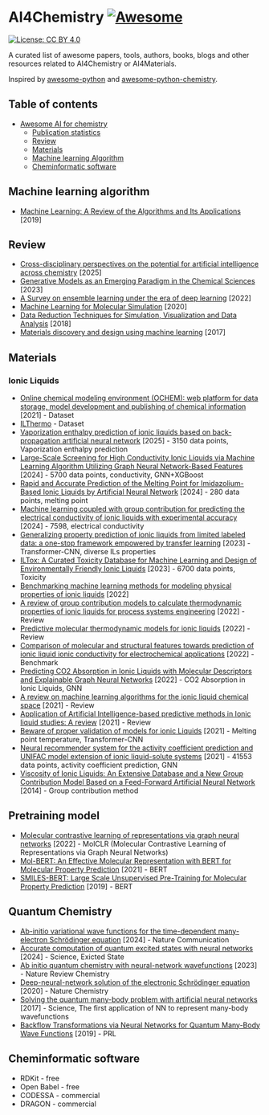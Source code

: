 # AI4Chemistry [![Awesome](https://cdn.rawgit.com/sindresorhus/awesome/d7305f38d29fed78fa85652e3a63e154dd8e8829/media/badge.svg)](https://github.com/sindresorhus/awesome)
[![License: CC BY 4.0](https://img.shields.io/badge/License-CC%20BY%204.0-lightgrey.svg)](https://creativecommons.org/licenses/by/4.0/)

A curated list of awesome papers, tools, authors, books, blogs and other resources related to AI4Chemistry or AI4Materials.

Inspired by [awesome-python](https://awesome-python.com) and [awesome-python-chemistry](https://github.com/lmmentel/awesome-python-chemistry).

## Table of contents

- [Awesome AI for chemistry](#ai4chemistry-)
  - [Publication statistics](#publication-statistics)
  - [Review](#review)
  - [Materials](#materials)
  - [Machine learning Algorithm](#machine-learning-algorithm)
  - [Cheminformatic software](#cheminformatic-software)

## Machine learning algorithm
- [Machine Learning: A Review of the Algorithms and Its Applications](https://link.springer.com/chapter/10.1007/978-3-030-29407-6_5) [2019]

## Review
- [Cross-disciplinary perspectives on the potential for artificial intelligence across chemistry](https://pubs.rsc.org/en/content/articlelanding/2025/cs/d5cs00146c) [2025]
- [Generative Models as an Emerging Paradigm in the Chemical Sciences](https://pubs.acs.org/doi/10.1021/jacs.2c13467) [2023]
- [A Survey on ensemble learning under the era of deep learning](https://link.springer.com/article/10.1007/s10462-022-10283-5) [2022]
- [Machine Learning for Molecular Simulation](https://www.annualreviews.org/content/journals/10.1146/annurev-physchem-042018-052331) [2020]
- [Data Reduction Techniques for Simulation, Visualization and Data Analysis](https://onlinelibrary.wiley.com/doi/full/10.1111/cgf.13336) [2018]
- [Materials discovery and design using machine learning](https://www.sciencedirect.com/science/article/pii/S2352847817300515) [2017]

## Materials

### Ionic Liquids
- [Online chemical modeling environment (OCHEM): web platform for data storage, model development and publishing of chemical information](https://link.springer.com/article/10.1007/s10822-011-9440-2) [2021] - Dataset
- [ILThermo](https://ilthermo.boulder.nist.gov/) - Dataset
- [Vaporization enthalpy prediction of ionic liquids based on back-propagation artificial neural network](https://www.sciencedirect.com/science/article/pii/S2666952825000202#sec2) [2025] - 3150 data points, Vaporization enthalpy prediction
- [Large-Scale Screening for High Conductivity Ionic Liquids via Machine Learning Algorithm Utilizing Graph Neural Network-Based Features](https://pubs.acs.org/doi/full/10.1021/acs.jced.3c00709) [2024] - 5700 data points, conductivity, GNN+XGBoost
- [Rapid and Accurate Prediction of the Melting Point for Imidazolium-Based Ionic Liquids by Artificial Neural Network](https://www.mdpi.com/2624-8549/6/6/94) [2024] - 280 data points, melting point
- [Machine learning coupled with group contribution for predicting the electrical conductivity of ionic liquids with experimental accuracy](https://www.sciencedirect.com/science/article/pii/S0378381224000013?via%3Dihub#sec0014) [2024] - 7598, electrical conductivity
- [Generalizing property prediction of ionic liquids from limited labeled data: a one-stop framework empowered by transfer learning](https://pubs.rsc.org/en/content/articlelanding/2023/dd/d3dd00040k) [2023] - Transformer-CNN, diverse ILs properties
- [ILTox: A Curated Toxicity Database for Machine Learning and Design of Environmentally Friendly Ionic Liquids](https://pubs.acs.org/doi/10.1021/acs.estlett.3c00106?ref=PDF) [2023] - 6700 data points, Toxicity
- [Benchmarking machine learning methods for modeling physical properties of ionic liquids](https://www.sciencedirect.com/science/article/pii/S0167732222001532?via%3Dihub) [2022]
- [A review of group contribution models to calculate thermodynamic properties of ionic liquids for process systems engineering](https://www.sciencedirect.com/science/article/pii/S0263876222003823?via%3Dihub) [2022] - Review
- [Predictive molecular thermodynamic models for ionic liquids](https://aiche.onlinelibrary.wiley.com/doi/10.1002/aic.17575) [2022] - Review
- [Comparison of molecular and structural features towards prediction of ionic liquid ionic conductivity for electrochemical applications](https://www.sciencedirect.com/science/article/pii/S0167732222021596?via%3Dihub#s0080) [2022] - Benchmark
- [Predicting CO2 Absorption in Ionic Liquids with Molecular Descriptors and Explainable Graph Neural Networks](https://pubs.acs.org/doi/10.1021/acssuschemeng.2c05985?ref=PDF) [2022] - CO2 Absorption in Ionic Liquids, GNN 
- [A review on machine learning algorithms for the ionic liquid chemical space](https://pubs.rsc.org/en/content/articlelanding/2021/sc/d1sc01000j) [2021] - Review
- [Application of Artificial Intelligence-based predictive methods in Ionic liquid studies: A review](https://www.sciencedirect.com/science/article/pii/S0378381220304477?via%3Dihub) [2021] - Review
- [Beware of proper validation of models for ionic Liquids](https://www.sciencedirect.com/science/article/pii/S0167732221024478?via%3Dihub) [2021] - Melting point temperature, Transformer-CNN
- [Neural recommender system for the activity coefficient prediction and UNIFAC model extension of ionic liquid-solute systems](https://aiche.onlinelibrary.wiley.com/doi/10.1002/aic.17171) [2021] - 41553 data points, activity coefficient prediction, GNN
- [Viscosity of Ionic Liquids: An Extensive Database and a New Group Contribution Model Based on a Feed-Forward Artificial Neural Network](https://pubs.acs.org/doi/10.1021/ci500206u?ref=PDF) [2014] - Group contribution method

## Pretraining model
- [Molecular contrastive learning of representations via graph neural networks](https://www.nature.com/articles/s42256-022-00447-x) [2022] - MolCLR (Molecular Contrastive Learning of Representations via Graph Neural Networks)
- [Mol-BERT: An Effective Molecular Representation with BERT for Molecular Property Prediction](https://onlinelibrary.wiley.com/doi/10.1155/2021/7181815) [2021] - BERT
- [SMILES-BERT: Large Scale Unsupervised Pre-Training for Molecular Property Prediction](https://dl.acm.org/doi/10.1145/3307339.3342186) [2019] - BERT

## Quantum Chemistry
- [Ab-initio variational wave functions for the time-dependent many-electron Schrödinger equation](https://www.nature.com/articles/s41467-024-53672-w) [2024] - Nature Communication
- [Accurate computation of quantum excited states with neural networks](https://www.science.org/doi/10.1126/science.adn0137) [2024] - Science, Exicted State
- [Ab initio quantum chemistry with neural-network wavefunctions](https://www.nature.com/articles/s41570-023-00516-8) [2023] - Nature Review Chemistry
- [Deep-neural-network solution of the electronic Schrödinger equation](https://www.nature.com/articles/s41557-020-0544-y) [2020] - Nature Chemistry
- [Solving the quantum many-body problem with artificial neural networks](https://www.science.org/doi/10.1126/science.aag2302) [2017] - Science, The first application of NN to represent many-body wavefunctions
- [Backflow Transformations via Neural Networks for Quantum Many-Body Wave Functions](https://journals.aps.org/prl/abstract/10.1103/PhysRevLett.122.226401) [2019] - PRL

## Cheminformatic software
- RDKit - free
- Open Babel - free
- CODESSA - commercial
- DRAGON - commercial
